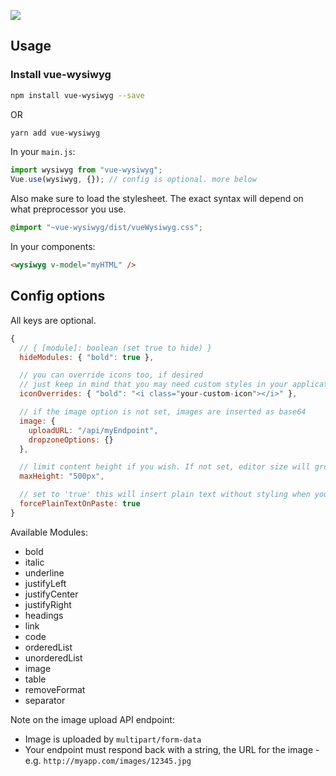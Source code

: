 [![](https://user-images.githubusercontent.com/11352152/30252159-1bbb9cfe-963b-11e7-966c-b44116c74a86.png)](https://chmln.github.io/vue-wysiwyg/)


## Usage


### Install vue-wysiwyg

``` bash
npm install vue-wysiwyg --save
```
OR

``` bash
yarn add vue-wysiwyg
```

In your `main.js`:

```js
import wysiwyg from "vue-wysiwyg";
Vue.use(wysiwyg, {}); // config is optional. more below
```

Also make sure to load the stylesheet.
The exact syntax will depend on what preprocessor you use.

```css
@import "~vue-wysiwyg/dist/vueWysiwyg.css";
```

In your components:
```html
<wysiwyg v-model="myHTML" />
```

## Config options

All keys are optional.

```js
{
  // { [module]: boolean (set true to hide) }
  hideModules: { "bold": true },

  // you can override icons too, if desired
  // just keep in mind that you may need custom styles in your application to get everything to align
  iconOverrides: { "bold": "<i class="your-custom-icon"></i>" },

  // if the image option is not set, images are inserted as base64
  image: {
    uploadURL: "/api/myEndpoint",
    dropzoneOptions: {}
  },

  // limit content height if you wish. If not set, editor size will grow with content.
  maxHeight: "500px",

  // set to 'true' this will insert plain text without styling when you paste something into the editor.
  forcePlainTextOnPaste: true
}
```
Available Modules:
 - bold
 - italic
 - underline
 - justifyLeft
 - justifyCenter
 - justifyRight
 - headings
 - link
 - code
 - orderedList
 - unorderedList
 - image
 - table
 - removeFormat
 - separator

Note on the image upload API endpoint:
- Image is uploaded by `multipart/form-data`
- Your endpoint must respond back with a string, the URL for the image - e.g. `http://myapp.com/images/12345.jpg`
